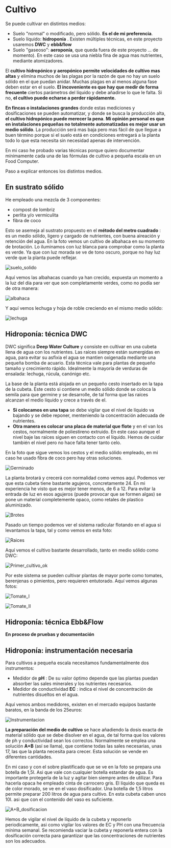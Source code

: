 # Cultivo

Se puede cultivar en distintos medios: 

- Suelo "normal" o modificado, pero sólido. **Es el de mi preferencia**.
- Suelo líquido: **hidroponía** . Existen múltiples técnicas, en este proyecto usaremos **DWC** y **ebb&flow**
- Suelo "gaseoso": **aeroponía**, que queda fuera de este proyecto ...  de momento). En este caso se usa una niebla fina de agua mas nutrientes, mediante atomizadores.

El **cultivo hidropónico y aeropónico permite velocidades de cultivo mas altas** y elimina muchos de las plagas por la razón de que no hay un suelo sólido en el que puedan anidar. Muchas plagas en al menos alguna fase deben estar en el suelo. **El incoveniente es que hay que medir de forma frecuente** ciertos parámetros del líquido y debe añadirse lo que le falta. Si no, **el cultivo puede echarse a perder rápidamente.**

**En fincas o instalaciones grandes** donde estas mediciones y dosificaciones se pueden automatizar, y donde se busca la producción alta, **el cultivo hidropónico puede merecer la pena**. **Mi opinión personal es que en instalaciones pequeñas no totalmente automatizadas es mejor usar un medio sólido**. La producción será mas baja pero mas fácil de que llegue a buen término porque si el suelo está en condiciones entregará a la planta todo lo que esta necesita sin necesidad apenas de intervención.

En mi caso he probado varias técnicas porque quiero documentar mínimamente cada una de las fórmulas de cultivo a pequeña escala en un Food Computer.

Paso a explicar entonces los distintos medios.

## En sustrato sólido

He empleado una mezcla de 3 componentes: 
- compost de lombriz
- perlita y/o vermiculita
- fibra de coco

Esto se asemeja al sustrato propuesto en el **método del metro cuadrado** : es un medio sólido, ligero y cargado de nutrientes, con buena aireación y retención del agua. En la foto vemos un cultivo de albahaca en su momento de brotación. Lo iluminamos con luz blanca para comprobar como la planta es verde. Ya que con luz morada se ve de tono oscuro, porque no hay luz verde que la planta puede reflejar.

![suelo_solido](Imagenes/Verde_vs_rosa.jpg)

Aquí vemos las albahacas cuando ya han crecido, expuesta un momento a la luz del día para ver que son completamente verdes, como no podía ser de otra manera:

![albahaca](Imagenes/albahaca.jpg)

Y aquí vemos lechuga y hoja de roble creciendo en el mismo medio sólido:

![lechuga](Imagenes/lechuga_verde.jpg)

## Hidroponía: técnica DWC

DWC significa **Deep Water Culture** y consiste en cultivar en una cubeta llena de agua con los nutrientes. Las raíces siempre están sumergidas en agua, para evitar su asfixia el agua se mantien oxigenada mediante una pequeña bomba de acuario. Esta técnica vale para plantas de pequeño tamaño y crecimiento rápido. Idealmente la mayoría de verduras de ensalada: lechuga, rúcula, canónigo etc.

La base de la planta está alojada en un pequeño cesto insertado en la tapa de la cubeta. Este cesto si contiene un medio sólido donde se coloca la semila para que germine y se desarrolle, de tal forma que las raíces alcanzan el medio líquido y crece a través de el. 

- **Si colocamos en una tapa** se debe vigilar que el nivel de líquido va bajando y se debe reponer, menteniendo la concentración adecuada de nutrientes.
- **Otra manera es colocar una placa de material que flote** y en el van los cestos, normalmente de poliestireno extruido. En este caso aunque el nivel baje las raíces siguen en contacto con el líquido. Hemos de cuidar también el nivel pero no hace falta tener tanto celo.

En la foto que sigue vemos los cestos y el medio sólido empleado, en mi caso he usado fibra de coco pero hay otras soluciones.

![Germinado](Imagenes/Germinado.jpg)

La planta brotará y crecerá con normalidad como vemos aquí. Podemos ver que esta cubeta tiene bastante agujeros, concretamente 24. En mi experiencia he visto que es mejor tener menos, de 6 a 12. Para evitar la entrada de luz en esos agujeros (puede provocar que se formen algas) se pone un material completemente opaco, como retales de plastico aluminizado.

![Brotes](Imagenes/Primeros_brotes.jpg)

Pasado un tiempo podemos ver el sistema radicular flotando en el agua si levantamos la tapa, tal y como vemos en esta foto:

![Raices](Imagenes/raices_DWC.jpg)

Aquí vemos el cultivo bastante desarrollado, tanto en medio sólido como DWC: 

![Primer_cultivo_ok](Imagenes/primer_cultivo_ok.jpg)

Por este sistema se pueden cultivar plantas de mayor porte como tomates, berenjenas o pimientos, pero requieren entutorado. Aquí vemos algunas fotos:

![Tomate_I](Imagenes/tomate_I.jpg)

![Tomate_II](Imagenes/tomate_II.jpg)

## Hidroponía: técnica Ebb&Flow

**En proceso de pruebas y documentación**

## Hidroponía: instrumentación necesaria

Para cultivos a pequeña escala necesitamos fundamentalmente dos instrumentos:

- Medidor de **pH** :  De su valor óptimo depende que las plantas puedan absorber las sales minerales y los nutrientes necesarios.
- Medidor de conductividad **EC** : indica el nivel de concentración de nutrientes disueltos en el agua.

Aquí vemos ambos medidores, existen en el mercado equipos bastante baratos, en la banda de los 25euros:

![Instrumentacion](Imagenes/ph_ec_tds.jpg)

**La preparación del medio de cultivo** se hace añadiendo la dosis exacta de material sólido que se debe disolver en el agua, de tal forma que los valores de ph y conductividad sean los correctos. Normalmente se emplea una solución **A+B** (así se llama), que contiene todas las sales necesarias, unas 17, las que la planta necesita para crecer. Esta solución se vende en diferentes cantidades.

En mi caso y con el sobre plastificado que se ve en la foto se prepara una botella de 1,5l. Asi que vale con cualquier botella estandar de agua. Es importante protegerla de la luz y agitar bien siempre antes de utilizar. Para hacerla opaca he empleado cinta de carrocero gris. El líquido que queda es de color morado, se ve en el vaso dosificador. Una botella de 1,5 litros permite preparar 200 litros de agua para cultivo. En esta cubeta caben unos 10l. asi que con el contenido del vaso es suficiente.

![A+B_dosificacion](Imagenes/Nutrientes_ph_ec_tds.jpg)

Hemos de vigilar el nivel de líquido de la cubeta y reponerlo periodicamente, asi como vigilar los valores de EC y PH con una frecuencia mínima semanal. Se recomienda vaciar la cubeta y reponerla entera con la dosificación correcta para garantizar que las concentraciones de nutrientes son los adecuados.

